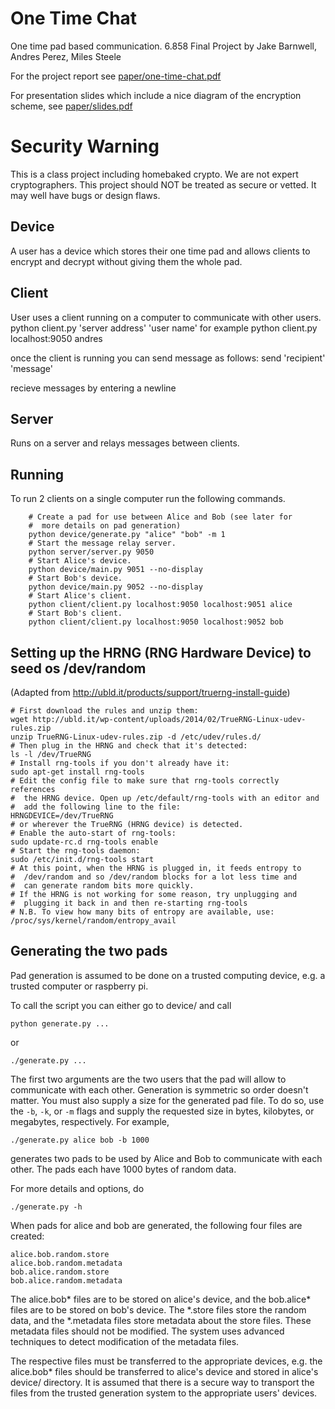 # One Time Chat
One time pad based communication.
6.858 Final Project by Jake Barnwell, Andres Perez, Miles Steele

For the project report see [paper/one-time-chat.pdf](paper/one-time-chat.pdf)

For presentation slides which include a nice diagram of the encryption scheme, see [paper/slides.pdf](paper/slides.pdf)

# Security Warning

This is a class project including homebaked crypto.
We are not expert cryptographers.
This project should NOT be treated as secure or vetted.
It may well have bugs or design flaws.

## Device
A user has a device which stores their one time pad and allows
clients to encrypt and decrypt without giving them the whole pad.

## Client
User uses a client running on a computer to communicate with other users.
python client.py 'server address' 'user name'
for example
python client.py localhost:9050 andres

once the client is running you can send message as follows:
send 'recipient' 'message'

recieve messages by entering a newline

## Server
Runs on a server and relays messages between clients.

## Running
To run 2 clients on a single computer run the following commands.

```
	# Create a pad for use between Alice and Bob (see later for
	#  more details on pad generation)
	python device/generate.py "alice" "bob" -m 1
	# Start the message relay server.
	python server/server.py 9050
	# Start Alice's device.
	python device/main.py 9051 --no-display
	# Start Bob's device.
	python device/main.py 9052 --no-display
	# Start Alice's client.
	python client/client.py localhost:9050 localhost:9051 alice
	# Start Bob's client.
	python client/client.py localhost:9050 localhost:9052 bob
```

## Setting up the HRNG (RNG Hardware Device) to seed os /dev/random
(Adapted from http://ubld.it/products/support/truerng-install-guide)
```
# First download the rules and unzip them:
wget http://ubld.it/wp-content/uploads/2014/02/TrueRNG-Linux-udev-rules.zip
unzip TrueRNG-Linux-udev-rules.zip -d /etc/udev/rules.d/
# Then plug in the HRNG and check that it's detected:
ls -l /dev/TrueRNG
# Install rng-tools if you don't already have it:
sudo apt-get install rng-tools
# Edit the config file to make sure that rng-tools correctly references
#  the HRNG device. Open up /etc/default/rng-tools with an editor and
#  add the following line to the file:
HRNGDEVICE=/dev/TrueRNG
# or wherever the TrueRNG (HRNG device) is detected.
# Enable the auto-start of rng-tools:
sudo update-rc.d rng-tools enable
# Start the rng-tools daemon:
sudo /etc/init.d/rng-tools start
# At this point, when the HRNG is plugged in, it feeds entropy to
#  /dev/random and so /dev/random blocks for a lot less time and
#  can generate random bits more quickly.
# If the HRNG is not working for some reason, try unplugging and
#  plugging it back in and then re-starting rng-tools
# N.B. To view how many bits of entropy are available, use:
/proc/sys/kernel/random/entropy_avail
```

## Generating the two pads
Pad generation is assumed to be done on a trusted computing device,
e.g. a trusted computer or raspberry pi.

To call the script you can either go to device/ and call
```
python generate.py ...
```
or
```
./generate.py ...
```
The first two arguments are the two users that the pad will
allow to communicate with each other. Generation is symmetric
so order doesn't matter. You must also supply a size for the
generated pad file. To do so, use the `-b`, `-k`, or `-m`
flags and supply the requested size in bytes, kilobytes, or
megabytes, respectively. For example,
```
./generate.py alice bob -b 1000
```
generates two pads to be used by Alice and Bob to communicate
with each other. The pads each have 1000 bytes of random
data.

For more details and options, do
```
./generate.py -h
```

When pads for alice and bob are generated, the following four
files are created:
```
alice.bob.random.store
alice.bob.random.metadata
bob.alice.random.store
bob.alice.random.metadata
```
The alice.bob* files are to be stored on alice's device, and
the bob.alice* files are to be stored on bob's device. The
*.store files store the random data, and the *.metadata files
store metadata about the store files. These metadata files
should not be modified. The system uses advanced techniques
to detect modification of the metadata files.

The respective files must be transferred to the appropriate
devices, e.g. the alice.bob* files should be transferred to
alice's device and stored in alice's device/ directory. It
is assumed that there is a secure way to transport the
files from the trusted generation system to the appropriate
users' devices.
